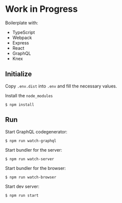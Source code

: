 # Work in Progress

Boilerplate with:

 - TypeScript
 - Webpack
 - Express
 - React
 - GraphQL
 - Knex

## Initialize

Copy `.env.dist` into `.env` and fill the necessary values.

Install the `node_modules`

```
$ npm install
```

## Run

Start GraphQL codegenerator:

```
$ npm run watch-graphql
```

Start bundler for the server:

```
$ npm run watch-server
```

Start bundler for the browser:

```
$ npm run watch-browser
```

Start dev server:

```
$ npm run start
```

